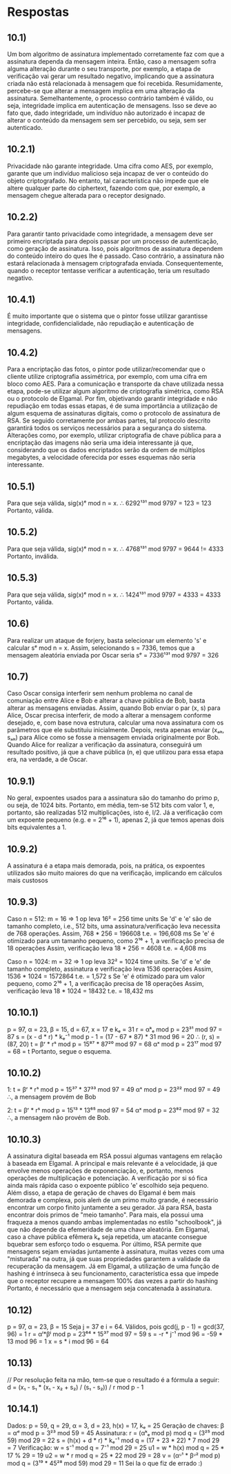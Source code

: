 # Respostas

## 10.1)
Um bom algoritmo de assinatura implementado corretamente faz com
que a assinatura dependa da mensagem inteira. Então, caso a mensagem 
sofra alguma alteração durante o seu transporte, por exemplo, a
etapa de verificação vai gerar um resultado negativo, implicando
que a assinatura criada não está relacionada à mensagem que foi 
recebida. Resumidamente, percebe-se que alterar a mensagem implica
em uma alteração da assinatura. Semelhantemente, o processo contrário
também é válido, ou seja, integridade implica em autenticação de
mensagens. Isso se deve ao fato que, dado integridade, um indivíduo
não autorizado é incapaz de alterar o conteúdo da mensagem sem ser
percebido, ou seja, sem ser autenticado.

## 10.2.1)
Privacidade não garante integridade. Uma cifra como AES, por exemplo,
garante que um indivíduo malicioso seja incapaz de ver o conteúdo do
objeto criptografado. No entanto, tal característica não impede que 
ele altere qualquer parte do ciphertext, fazendo com que, por exemplo,
a mensagem chegue alterada para o receptor designado.

## 10.2.2)
Para garantir tanto privacidade como integridade, a mensagem deve ser 
primeiro encriptada para depois passar por um processo de autenticação,
como geração de assinatura. Isso, pois algoritmos de assinatura dependem
do conteúdo inteiro do ques lhe é passado. Caso contrário, a assinatura
não estará relacionada à mensagem criptografada enviada. Consequentemente,
quando o receptor tentasse verificar a autenticação, teria um resultado
negativo.

## 10.4.1)
É muito importante que o sistema que o pintor fosse utilizar garantisse
integridade, confidencialidade, não repudiação e autenticação de mensagens.

## 10.4.2)
Para a encriptação das fotos, o pintor pode utilizar/recomendar que o cliente
utilize criptografia assimétrica, por exemplo, com uma cifra em bloco como
AES. Para a comunicação e transporte da chave utilizada nessa etapa, pode-se
utilizar algum algoritmo de criptografia simétrica, como RSA ou o protocolo
de Elgamal. Por fim, objetivando garantir integridade e não repudiação 
em todas essas etapas, é de suma importância a utilização de algum esquema
de assinaturas digitais, como o protocolo de assinatura de RSA. Se seguido
corretamente por ambas partes, tal protocolo descrito garantirá todos os 
serviços necessários para a segurança do sistema. Alterações como, por exemplo,
utilizar criptografia de chave pública para a encriptação das imagens não
seria uma ideia interessante já que, considerando que os dados encriptados
serão da ordem de múltiplos megabytes, a velocidade oferecida por esses
esquemas não seria interessante.

## 10.5.1)
Para que seja válida, sig(x)ᵉ mod n = x.
∴ 6292¹³¹ mod 9797 = 123 = 123
Portanto, válida.

## 10.5.2)
Para que seja válida, sig(x)ᵉ mod n = x.
∴ 4768¹³¹ mod 9797 = 9644 != 4333
Portanto, inválida.

## 10.5.3)
Para que seja válida, sig(x)ᵉ mod n = x.
∴ 1424¹³¹ mod 9797 = 4333 = 4333
Portanto, válida.

## 10.6)
Para realizar um ataque de forjery, basta selecionar um elemento 's' e 
calcular sᵉ mod n = x. Assim, selecionando s = 7336, temos que a mensagem
aleatória enviada por Oscar seria sᵉ = 7336¹³¹ mod 9797 = 326

## 10.7)
Caso Oscar consiga interferir sem nenhum problema no canal de comuniação
entre Alice e Bob e alterar a chave pública de Bob, basta alterar as mensagens
enviadas. Assim, quando Bob enviar o par (x, s) para Alice, Oscar precisa
interferir, de modo a alterar a mensagem conforme desejado, e, com base nova
estrutura, calcular uma nova assinatura com os parâmetros que ele substituiu
inicialmente. Depois, resta apenas enviar (xₐₗₜ, sₐₗₜ) para Alice como se
fosse a mensagem enviada originalmente por Bob. Quando Alice for realizar
a verificação da assinatura, conseguirá um resultado positivo, já que a 
chave pública (n, e) que utilizou para essa etapa era, na verdade, a de Oscar.

## 10.9.1)
No geral, expoentes usados para a assinatura são do tamanho do primo p, ou
seja, de 1024 bits. Portanto, em média, tem-se 512 bits com valor 1, e,
portanto, são realizadas 512 multiplicações, isto é, l/2. Já a verificação 
com um expoente pequeno (e.g. e = 2¹⁶ + 1), apenas 2, já que temos apenas 
dois bits equivalentes a 1.

## 10.9.2)
A assinatura é a etapa mais demorada, pois, na prática, os expoentes utilizados
são muito maiores do que na verificação, implicando em cálculos mais custosos

## 10.9.3)
Caso n = 512:
m = 16 => 1 op leva 16² = 256 time units
Se 'd' e 'e' são de tamanho completo, i.e., 512 bits, uma assinatura/verificação
leva necessita de 768 operações.
Assim, 768 * 256 = 196608 t.e. = 196,608 ms
Se 'e' é otimizado para um tamanho pequeno, como 2¹⁶ + 1, a verificação precisa
de 18 operações
Assim, verificação leva 18 * 256 = 4608 t.e. = 4,608 ms

Caso n = 1024:
m = 32 => 1 op leva 32² = 1024 time units.
Se 'd' e 'e' de tamanho completo, assinatura e verificação leva 1536 operações
Assim, 1536 * 1024 = 1572864 t.e. = 1,572 s
Se 'e' é otimizado para um valor pequeno, como 2¹⁶ + 1, a verificação precisa 
de 18 operações
Assim, verificação leva 18 * 1024 = 18432 t.e. = 18,432 ms

## 10.10.1)
p = 97, α = 23, β = 15, d = 67, x = 17 e kₑ = 31
r = αᵏₑ mod p = 23³¹ mod 97 = 87
s = (x - d * r) * kₑ⁻¹ mod p - 1 = (17 - 67 * 87) * 31 mod 96 = 20
∴ (r, s) = (87, 20)
t = βʳ * rˢ mod p = 15⁸⁷ * 87²⁰ mod 97 = 68
αˣ mod p = 23¹⁷ mod 97 = 68 = t
Portanto, segue o esquema.

## 10.10.2)
1:
t = βʳ * rˢ mod p = 15³⁷ * 37³³ mod 97 = 49
αˣ mod p = 23²² mod 97 = 49
∴, a mensagem provém de Bob

2:
t = βʳ * rˢ mod p = 15¹³ * 13⁶⁵ mod 97 = 54
αˣ mod p = 23⁸² mod 97 = 32
∴, a mensagem não provém de Bob.

## 10.10.3)
A assinatura digital baseada em RSA possui algumas vantagens em relação à 
baseada em Elgamal. A principal e mais relevante é a velocidade, já que 
envolve menos operações de exponenciação, e, portanto, menos operações de
multiplicação e potenciação. A verificação por si só fica ainda mais rápida
caso o expoente público 'e' escolhido seja pequeno. Além disso, a etapa de 
geração de chaves do Elgamal é bem mais demorada e complexa, pois aleḿ de um
primo muito grande, é necessário encontrar um corpo finito juntamente a seu
gerador. Já para RSA, basta encontrar dois primos de "meio tamanho". 
Para mais, ela possui uma fraqueza a menos quando ambas implementadas no estilo 
"schoolbook", já que não depende da efemeridade de uma chave aleatória. 
Em Elgamal, caso a chave pública efêmera kₑ seja repetida, um atacante 
consegue bquebrar sem esforço todo o esquema. 
Por último, RSA permite que mensagens sejam enviadas juntamente à assinatura, 
muitas vezes com uma "misturada" na outra, já que suas propriedades garantem a 
validade da recuperação da mensagem. Já em Elgamal, a utilização de uma 
função de hashing é intrínseca à seu funcionamento, característica essa que
impede que o receptor recupere a mensagem 100% das vezes a partir do hashing
Portanto, é necessário que a mensagem seja concatenada à assinatura.

## 10.12)
p = 97, α = 23, β = 15
Seja j = 37 e i = 64. Válidos, pois gcd(j, p - 1) = gcd(37, 96) = 1
r = αⁱ*βʲ mod p = 23⁶⁴ * 15³⁷ mod 97 = 59
s = -r * j⁻¹ mod 96 = -59 * 13 mod 96 = 1
x = s * i mod 96 = 64

## 10.13)
// Por resolução feita na mão, tem-se que o resultado é a fórmula a seguir:
d = (x₁ - s₁ * (x₁ - x₂ + s₂) / (s₁ - s₂)) / r mod p - 1

## 10.14.1)
Dados:
p = 59, q = 29, α = 3, d = 23, h(x) = 17, kₑ = 25
Geração de chaves:
β = αᵈ mod p = 3²³ mod 59 = 45
Assinatura:
r = (αᵏₑ mod p) mod q = (3²⁵ mod 59) mod 29 = 22
s = (h(x) + d * r) * kₑ⁻¹ mod q = (17 + 23 * 22) * 7 mod 29 = 7
Verificação:
w = s⁻¹ mod q = 7⁻¹ mod 29 = 25
u1 = w * h(x) mod q = 25 * 17 % 29 = 19
u2 = w * r mod q = 25 * 22 mod 29 = 28
v = (αᶸ¹ * βᶸ² mod p) mod q = (3¹⁹ * 45²⁸ mod 59) mod 29 = 11
Sei la o que fiz de errado :)
